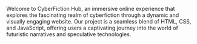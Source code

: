 Welcome to CyberFiction Hub, an immersive online experience that explores the fascinating realm of cyberfiction through a dynamic and visually engaging website. Our project is a seamless blend of HTML, CSS, and JavaScript, offering users a captivating journey into the world of futuristic narratives and speculative technologies.
